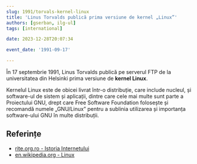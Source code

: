 ```yaml
---
slug: 1991/torvals-kernel-linux
title: 'Linus Torvalds publică prima versiune de kernel „Linux”'
authors: [gserban, ilg-ul]
tags: [international]

date: 2023-12-28T20:07:34

event_date: '1991-09-17'

---
```


În 17 septembrie 1991, Linus Torvalds publică pe serverul FTP de la
universitatea din Helsinki prima versiune de **kernel Linux**.

<!-- truncate -->

Kernelul Linux este de obicei livrat într-o distribuție,
care include nucleul, și software-ul de sistem și aplicații,
dintre care cele mai multe sunt parte a Proiectului GNU,
drept care Free Software Foundation folosește și recomandă
numele „GNU/Linux” pentru a sublinia utilizarea și importanța
software-ului GNU în multe distribuții.

## Referințe

- [rite.org.ro - Istoria Internetului](https://rite.org.ro/istoria-internetului/)
- [en.wikipedia.org - Linux](https://en.wikipedia.org/wiki/Linux)
